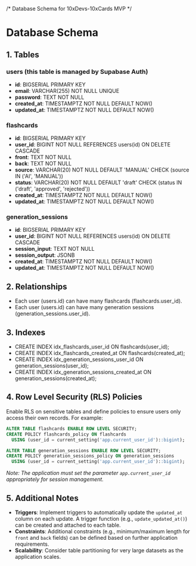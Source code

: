 /* Database Schema for 10xDevs-10xCards MVP */

# Database Schema

## 1. Tables

### users (this table is managed by Supabase Auth)
- **id**: BIGSERIAL PRIMARY KEY
- **email**: VARCHAR(255) NOT NULL UNIQUE
- **password**: TEXT NOT NULL
- **created_at**: TIMESTAMPTZ NOT NULL DEFAULT NOW()
- **updated_at**: TIMESTAMPTZ NOT NULL DEFAULT NOW()

### flashcards
- **id**: BIGSERIAL PRIMARY KEY
- **user_id**: BIGINT NOT NULL REFERENCES users(id) ON DELETE CASCADE
- **front**: TEXT NOT NULL
- **back**: TEXT NOT NULL
- **source**: VARCHAR(20) NOT NULL DEFAULT 'MANUAL' CHECK (source IN ('AI', 'MANUAL'))
- **status**: VARCHAR(20) NOT NULL DEFAULT 'draft' CHECK (status IN ('draft', 'approved', 'rejected'))
- **created_at**: TIMESTAMPTZ NOT NULL DEFAULT NOW()
- **updated_at**: TIMESTAMPTZ NOT NULL DEFAULT NOW()

### generation_sessions
- **id**: BIGSERIAL PRIMARY KEY
- **user_id**: BIGINT NOT NULL REFERENCES users(id) ON DELETE CASCADE
- **session_input**: TEXT NOT NULL
- **session_output**: JSONB
- **created_at**: TIMESTAMPTZ NOT NULL DEFAULT NOW()
- **updated_at**: TIMESTAMPTZ NOT NULL DEFAULT NOW()

## 2. Relationships
- Each user (users.id) can have many flashcards (flashcards.user_id).
- Each user (users.id) can have many generation sessions (generation_sessions.user_id).

## 3. Indexes
- CREATE INDEX idx_flashcards_user_id ON flashcards(user_id);
- CREATE INDEX idx_flashcards_created_at ON flashcards(created_at);
- CREATE INDEX idx_generation_sessions_user_id ON generation_sessions(user_id);
- CREATE INDEX idx_generation_sessions_created_at ON generation_sessions(created_at);

## 4. Row Level Security (RLS) Policies
Enable RLS on sensitive tables and define policies to ensure users only access their own records. For example:

```sql
ALTER TABLE flashcards ENABLE ROW LEVEL SECURITY;
CREATE POLICY flashcards_policy ON flashcards
  USING (user_id = current_setting('app.current_user_id')::bigint);

ALTER TABLE generation_sessions ENABLE ROW LEVEL SECURITY;
CREATE POLICY generation_sessions_policy ON generation_sessions
  USING (user_id = current_setting('app.current_user_id')::bigint);
```

*Note: The application must set the parameter `app.current_user_id` appropriately for session management.*

## 5. Additional Notes
- **Triggers**: Implement triggers to automatically update the `updated_at` column on each update. A trigger function (e.g., `update_updated_at()`) can be created and attached to each table.
- **Constraints**: Additional constraints (e.g., minimum/maximum length for `front` and `back` fields) can be defined based on further application requirements.
- **Scalability**: Consider table partitioning for very large datasets as the application scales. 